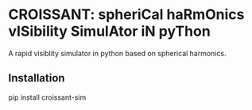 # CROISSANT: spheriCal haRmOnics vISibility SimulAtor iN pyThon

A rapid visiblity simulator in python based on spherical harmonics.

## Installation
pip install croissant-sim

